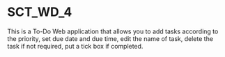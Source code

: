 # SCT_WD_4
This is a To-Do Web application that allows you to add tasks according to the priority, set due date and due time, edit the name of task, delete the task if not required, put a tick box if completed.
